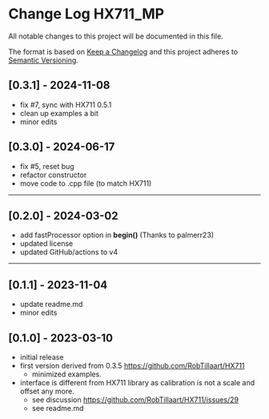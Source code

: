 # Change Log HX711_MP
All notable changes to this project will be documented in this file.

The format is based on [Keep a Changelog](http://keepachangelog.com/)
and this project adheres to [Semantic Versioning](http://semver.org/).


## [0.3.1] - 2024-11-08
- fix #7, sync with HX711 0.5.1
- clean up examples a bit
- minor edits

## [0.3.0] - 2024-06-17
- fix #5, reset bug
- refactor constructor
- move code to .cpp file (to match HX711)

----

## [0.2.0] - 2024-03-02
- add fastProcessor option in **begin()** (Thanks to palmerr23)
- updated license
- updated GitHub/actions to v4

----

## [0.1.1] - 2023-11-04
- update readme.md
- minor edits

## [0.1.0] - 2023-03-10
- initial release
- first version derived from 0.3.5 https://github.com/RobTillaart/HX711
  - minimized examples.
- interface is different from HX711 library as calibration is not a scale and offset any more.
  - see discussion https://github.com/RobTillaart/HX711/issues/29
  - see readme.md


